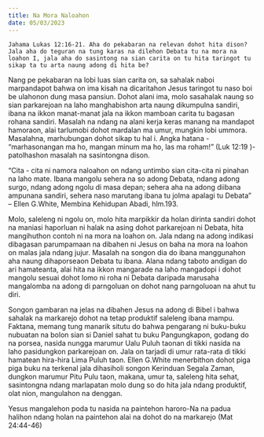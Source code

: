 ```yaml
---
title: Na Mora Naloahon
date: 05/03/2023
---
```


`Jahama Lukas 12:16-21. Aha do pekabaran na relevan dohot hita dison? Jala aha do teguran na tung karas na dilehon Debata tu na mora na loahon I, jala aha do sasintong na sian carita on tu hita taringot tu sikap ta tu arta naung adong di hita be?`

Nang pe pekabaran na lobi luas sian carita on, sa sahalak naboi marpandapot bahwa on ima kisah na dicaritahon Jesus taringot tu naso boi be ulahonon dung masa pansiun. Dohot alani ima, molo sasahalak naung so sian parkarejoan na laho manghabishon arta naung dikumpulna sandiri, ibana na ikkon manat-manat jala na ikkon mamboan carita tu bagasan rohana sandiri. Masalah na ndang na alani kerja keras manang na mandapot hamoraon, alai tarlumobi dohot mardalan ma umur, mungkin lobi ummora. Masalahna, marhubungan dohot sikap tu hal i. Angka hatana - “marhasonangan ma ho, mangan minum ma ho, las ma roham!” (Luk 12:19 )- patolhashon masalah na sasintongna dison.

“Cita - cita ni namora naloahon on ndang untimbo sian cita-cita ni pinahan na laho mate. Ibana mangolu sehera na so adong Debata, ndang adong surgo, ndang adong ngolu di masa depan; sehera aha na adong diibana ampunana sandiri, sehera naso marutang ibana tu jolma apalagi tu Debata” – Ellen G.White, Membina Kehidupan Abadi, hlm.193.

Molo, saleleng ni ngolu on, molo hita marpikkir da holan dirinta sandiri dohot na maniasi haporluan ni halak na asing dohot parkarejoan ni Debata, hita mangihuthon contoh ni na mora na loahon on. Jala ndang na adong indikasi dibagasan parumpamaan na dibahen ni Jesus on baha na mora na loahon on malas jala ndang jujur. Masalah na songon dia do ibana manggunahon aha naung dihaporseaon Debata tu ibana. Alana ndang taboto andigan do ari hamateanta, alai hita na ikkon mangarade na laho mangadopi i dohot mangolu sesuai dohot lomo ni roha ni Debata daripada marusaha mangalomba na adong di parngoluan on dohot nang parngoluoan na ahut tu diri.

Songon gambaran na jelas na dibahen Jesus na adong di Bibel i bahwa sahalak na markarejo dohot na tetap produktif saleleng ibana mampu. Faktana, memang tung manarik situtu do bahwa pengarang ni buku-buku nubuatan na bolon sian si Daniel sahat tu buku Pangungkapon, godang do na porsea, nasida nungga marumur Ualu Puluh taonan di tikki nasida na laho pasidungkon parkarejoan on. Jala on tarjadi di umur rata-rata di tikki hamatean hira-hira Lima Puluh taon. Ellen G.White menerbithon dohot piga piga buku na terkenal jala dihasiholi songon Kerinduan Segala Zaman, dungkon marumur Pitu Pulu taon, makana, umur ta, saleleng hita sehat, sasintongna ndang marlapatan molo dung so do hita jala ndang produktif, olat nion, mangulahon na denggan.

Yesus mangalehon poda tu nasida na paintehon haroro-Na na padua halihon ndang holan na paintehon alai na dohot do na markarejo (Mat 24:44-46)
